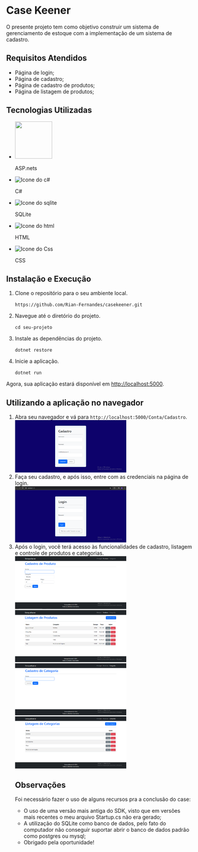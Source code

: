 
<html lang="pt-br">
<head>
    <meta charset="UTF-8">
    <meta name="viewport" content="width=device-width, initial-scale=1.0">
</head>
<body>
    <h1>Case Keener</h1>
    <p>O presente projeto tem como objetivo construir um sistema de gerenciamento de estoque com a implementação de um sistema de cadastro.</p>
    <h2>Requisitos Atendidos</h2>
    <ul>
        <li>Página de login;</li>
        <li>Página de cadastro;</li>
        <li>Página de cadastro de produtos;</li>
        <li>Página de listagem de produtos;</li>
    </ul>
    <h2>Tecnologias Utilizadas</h2>
    <ul>
    <li><img src="https://www.dialhost.com.br/ajuda/wp-content/uploads/2018/07/aspnet-featured.png" width="100" height="100">
        <p>ASP.nets</p>
    </li>
    <li><img src="https://upload.wikimedia.org/wikipedia/commons/thumb/b/bd/Logo_C_sharp.svg/1200px-Logo_C_sharp.svg.png" alt="Icone do c#" width="100" height="100">
        <p>C#</p>
    </li>
    <li><img src="https://upload.wikimedia.org/wikipedia/commons/thumb/3/38/SQLite370.svg/1280px-SQLite370.svg.png" alt="Icone do sqlite" width="100" height="100">
        <p>SQLite</p>
    </li>
    <li><img src="https://user-images.githubusercontent.com/74038190/238200426-29fd6286-4e7b-4d6c-818f-c4765d5e39a9.gif" alt="Icone do html" width="100" height="100">
        <p>HTML</p>
    </li>  
     <li><img src="https://media3.giphy.com/media/fsEaZldNC8A1PJ3mwp/giphy.gif?cid=6c09b952vt4crkcv376f1h9mgayr17bkynuvn3rkciu0nn70&ep=v1_internal_gif_by_id&rid=giphy.gif&ct=s" alt="Icone do Css" width="100" height="100">
        <p>CSS</p>
    </li>  
</ul>
    <h2>Instalação e Execução</h2>
    <ol>
        <li>Clone o repositório para o seu ambiente local.</li>
        <pre><code>https://github.com/Rian-Fernandes/casekeener.git</code></pre>
        <li>Navegue até o diretório do projeto.</li>
        <pre><code>cd seu-projeto</code></pre>
        <li>Instale as dependências do projeto.</li>
        <pre><code>dotnet restore</code></pre>
        <li>Inicie a aplicação.</li>
        <pre><code>dotnet run</code></pre>
    </ol>
    <p>Agora, sua aplicação estará disponível em <a href="http://localhost:5000">http://localhost:5000</a>.</p>
    <h2>Utilizando a aplicação no navegador</h2>
      <ol>
        <li>Abra seu navegador e vá para <code>http://localhost:5000/Conta/Cadastro</code>.</li>
          <img src="/assetsrdme/cadastrocase.png" alt="" width="300">
        <li>Faça seu cadastro, e após isso, entre com as credenciais na página de login.</li>
          <img src="/assetsrdme/logincase.png" alt="" width="300">
        <li>Após o login, você terá acesso às funcionalidades de cadastro, listagem e controle de produtos e categorias.</li>
          <img src="/assetsrdme/cadastroprodutocase.png" alt="" width="300">
          <img src="/assetsrdme/listagemprodutoscase.png" alt="" width="300">
          <img src="/assetsrdme/cadastrocategoria.png" alt="" width="300">
          <img src="/assetsrdme/listagemcategoriascase.png" alt="" width="300">
    </ol>
   <ol> 
       <h2>Observações</h2>
<p>Foi necessário fazer o uso de alguns recursos pra a conclusão do case:</p>
<ul>
    <li>O uso de uma versão mais antiga do SDK, visto que em versões mais recentes o meu arquivo Startup.cs não era gerado;</li>
    <li>A utilização do SQLite como banco de dados, pelo fato do computador não conseguir suportar abrir o banco de dados padrão como postgres ou mysql;</li>
    <li>Obrigado pela oportunidade!</li>
</ul>
</body>
</html>
